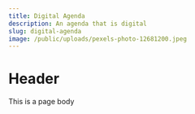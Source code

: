 ```yaml
---
title: Digital Agenda
description: An agenda that is digital
slug: digital-agenda
image: /public/uploads/pexels-photo-12681200.jpeg
---
```

# Header

This is a page body